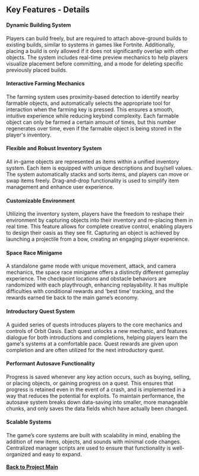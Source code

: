 ## Key Features - Details

#### Dynamic Building System
Players can build freely, but are required to attach above-ground builds to existing builds, similar to systems in games like Fortnite. Additionally, placing a build is only allowed if it does not significantly overlap with other objects. The system includes real-time preview mechanics to help players visualize placement before committing, and a mode for deleting specific previously placed builds.
#### Interactive Farming Mechanics
The farming system uses proximity-based detection to identify nearby farmable objects, and automatically selects the appropriate tool for interaction when the farming key is pressed. This ensures a smooth, intuitive experience while reducing keybind complexity. Each farmable object can only be farmed a certain amount of times, but this number regenerates over time, even if the farmable object is being stored in the player's inventory.
#### Flexible and Robust Inventory System
All in-game objects are represented as items within a unified inventory system. Each item is equipped with unique descriptions and buy/sell values. The system automatically stacks and sorts items, and players can move or swap items freely. Drag-and-drop functionality is used to simplify item management and enhance user experience.
#### Customizable Environment
Utilizing the inventory system, players have the freedom to reshape their environment by capturing objects into their inventory and re-placing them in real time. This feature allows for complete creative control, enabling players to design their oasis as they see fit. Capturing an object is achieved by launching a projectile from a bow, creating an engaging player experience.
#### Space Race Minigame
A standalone game mode with unique movement, attack, and camera mechanics, the space race minigame offers a distinctly different gameplay experience. The checkpoint locations and obstacle behaviors are randomized with each playthrough, enhancing replayability. It has multiple difficulties with conditional rewards and 'best time' tracking, and the rewards earned tie back to the main game’s economy.
#### Introductory Quest System
A guided series of quests introduces players to the core mechanics and controls of Orbit Oasis. Each quest unlocks a new mechanic, and features dialogue for both introductions and completions, helping players learn the game's systems at a comfortable pace. Quest rewards are given upon completion and are often utilized for the next introductory quest.
#### Performant Autosave Functionality
Progress is saved whenever any key action occurs, such as buying, selling, or placing objects, or gaining progress on a quest. This ensures that progress is retained even in the event of a crash, and is implemented in a way that reduces the potential for exploits. To maintain performance, the autosave system breaks down data-saving into smaller, more manageable chunks, and only saves the data fields which have actually been changed.
#### Scalable Systems
The game’s core systems are built with scalability in mind, enabling the addition of new items, objects, and sounds with minimal code changes. Centralized manager scripts are used to ensure that functionality is well-organized and easy to expand.
<br>
<br>
[**Back to Project Main**](https://github.com/code-greg-42/Orbit-Oasis)
